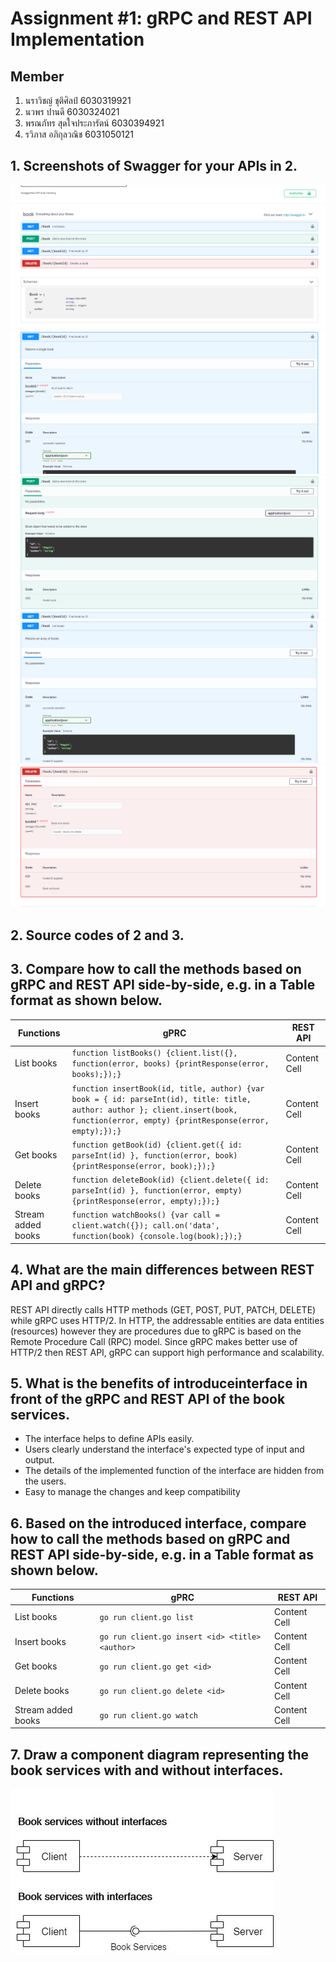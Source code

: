 # Assignment #1: gRPC and REST API Implementation

## Member
1. นราวิชญ์ ชุติศิลป์ 		6030319921
2. นวพร ปานดี 			6030324021
3. พรณภัทร สุดใจประภารัตน์ 	6030394921
4. รวิภาส อภิกุลวณิช 		6031050121

## 1. Screenshots of Swagger for your APIs in 2.
![all](images/all.png)
![get](images/get.png)
![post](images/post.png)
![getall](images/getall.png)
![delete](images/delete.png)

## 2. Source codes of 2 and 3. 

## 3. Compare how to call the methods based on gRPC and REST API side-by-side, e.g. in a Table format as shown below.

| Functions  | gPRC | REST API |
| ------------- | ------------- | ------------- |
| List books  | ```function listBooks() {client.list({}, function(error, books) {printResponse(error, books);});}``` | Content Cell  |
| Insert books  | ```function insertBook(id, title, author) {var book = { id: parseInt(id), title: title, author: author }; client.insert(book, function(error, empty) {printResponse(error, empty);});}```  | Content Cell  |
| Get books | ```function getBook(id) {client.get({ id: parseInt(id) }, function(error, book) {printResponse(error, book);});}```| Content Cell  |
| Delete books  | ```function deleteBook(id) {client.delete({ id: parseInt(id) }, function(error, empty) {printResponse(error, empty);});}``` | Content Cell  |
| Stream added books  | ```function watchBooks() {var call = client.watch({}); call.on('data', function(book) {console.log(book);});}``` | Content Cell  |

## 4. What are the main differences between REST API and gRPC? 
REST API directly calls HTTP methods (GET, POST, PUT, PATCH, DELETE) while gRPC uses HTTP/2. In HTTP, the addressable entities are data entities (resources) however they are procedures due to gRPC is based on the Remote Procedure Call (RPC) model. Since gRPC makes better use of HTTP/2 then REST API, gRPC can support high performance and scalability.

## 5. What is the benefits of introduceinterface in front of the gRPC and REST API of the book services. 
- The interface helps to define APIs easily.
- Users clearly understand the interface's expected type of input and output.
- The details of the implemented function of the interface are hidden from the users.
- Easy to manage the changes and keep compatibility


## 6. Based on the introduced interface, compare how to call the methods based on gRPC and REST API side-by-side, e.g. in a Table format as shown below. 

| Functions  | gPRC | REST API |
| ------------- | ------------- | ------------- |
| List books  | ```go run client.go list```  | Content Cell  |
| Insert books  | ```go run client.go insert <id> <title> <author>```  | Content Cell  |
| Get books | ```go run client.go get <id>```  | Content Cell  |
| Delete books  | ```go run client.go delete <id>```  | Content Cell  |
| Stream added books  | ```go run client.go watch```  | Content Cell  |

## 7. Draw a component diagram representing the book services with and without interfaces. 
![comp_diagram](images/comp_diagram.jpg)
